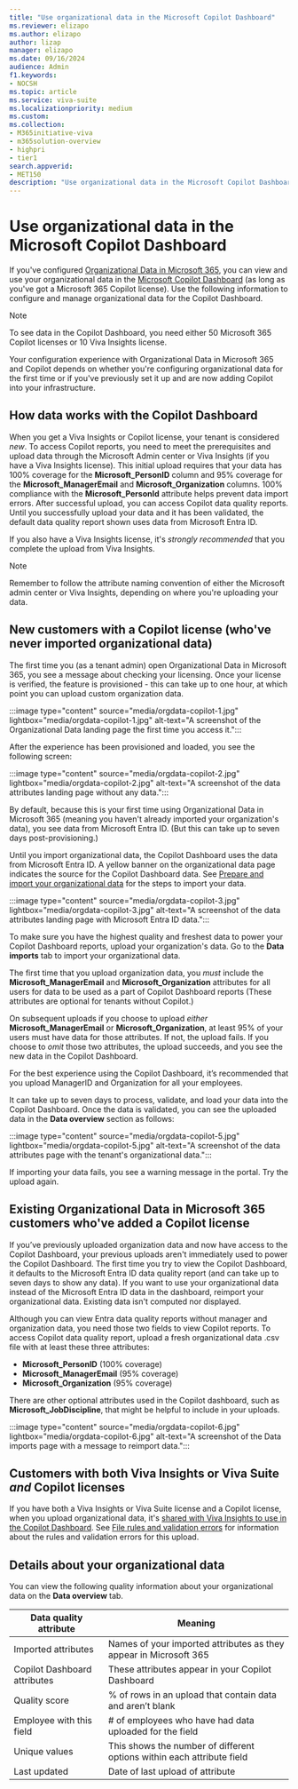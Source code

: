 ```yaml
---
title: "Use organizational data in the Microsoft Copilot Dashboard"
ms.reviewer: elizapo
ms.author: elizapo
author: lizap
manager: elizapo
ms.date: 09/16/2024
audience: Admin
f1.keywords:
- NOCSH
ms.topic: article
ms.service: viva-suite
ms.localizationpriority: medium
ms.custom:
ms.collection:  
- M365initiative-viva
- m365solution-overview
- highpri
- tier1
search.appverid:
- MET150
description: "Use organizational data in the Microsoft Copilot Dashboard"
---
```

# Use organizational data in the Microsoft Copilot Dashboard

If you've configured [Organizational Data in Microsoft 365](organizational-data.md), you can view and use your organizational data in the [Microsoft Copilot Dashboard](insights/org-team-insights/delegate-access.md) (as long as you've got a Microsoft 365 Copilot license). Use the following information to configure and manage organizational data for the Copilot Dashboard.

> [!NOTE]
> To see data in the Copilot Dashboard, you need either 50 Microsoft 365 Copilot licenses or 10 Viva Insights license.

Your configuration experience with Organizational Data in Microsoft 365 and Copilot depends on whether you're configuring organizational data for the first time or if you've previously set it up and are now adding Copilot into your infrastructure.

## How data works with the Copilot Dashboard
When you get a Viva Insights or Copilot license, your tenant is considered *new*. To access Copilot reports, you need to meet the prerequisites and upload data  through the Microsoft Admin center or Viva Insights (if you have a Viva Insights license). This initial upload requires that your data has 100% coverage for the **Microsoft_PersonID** column and 95% coverage for the **Microsoft_ManagerEmail** and **Microsoft_Organization** columns. 100% compliance with the **Microsoft_PersonId** attribute helps prevent data import errors. After successful upload, you can access Copilot data quality reports. Until you successfully upload your data and it has been validated, the default data quality report shown uses data from Microsoft Entra ID.  

If you also have a Viva Insights license, it's *strongly recommended* that you complete the upload from Viva Insights. 

>[!NOTE]
> Remember to follow the attribute naming convention of either the Microsoft admin center or Viva Insights, depending on where you're uploading your data.


## New customers with a Copilot license (who've never imported organizational data)

The first time you (as a tenant admin) open Organizational Data in Microsoft 365, you see a message about checking your licensing. Once your license is verified, the feature is provisioned - this can take up to one hour, at which point you can upload custom organization data.

:::image type="content" source="media/orgdata-copilot-1.jpg" lightbox="media/orgdata-copilot-1.jpg" alt-text="A screenshot of the Organizational Data landing page the first time you access it.":::

After the experience has been provisioned and loaded, you see the following screen: 

:::image type="content" source="media/orgdata-copilot-2.jpg" lightbox="media/orgdata-copilot-2.jpg" alt-text="A screenshot of the data attributes landing page without any data.":::

By default, because this is your first time using Organizational Data in Microsoft 365 (meaning you haven't already imported your organization's data), you see data from Microsoft Entra ID. (But this can take up to seven days post-provisioning.)

Until you import organizational data, the Copilot Dashboard uses the data from Microsoft Entra ID. A yellow banner on the organizational data page indicates the source for the Copilot Dashboard data. See [Prepare and import your organizational data](organizational-data.md#prepare-and-import-your-organizational-data) for the steps to import your data.

:::image type="content" source="media/orgdata-copilot-3.jpg" lightbox="media/orgdata-copilot-3.jpg" alt-text="A screenshot of the data attributes landing page with Microsoft Entra ID data.":::

To make sure you have the highest quality and freshest data to power your Copilot Dashboard reports, upload your organization's data. Go to the **Data imports** tab to import your organizational data.

The first time that you upload organization data, you *must* include the **Microsoft_ManagerEmail** and **Microsoft_Organization** attributes for all users for data to be used as a part of Copilot Dashboard reports (These attributes are optional for tenants without Copilot.) 

On subsequent uploads if you choose to upload *either* **Microsoft_ManagerEmail** or **Microsoft_Organization**, at least 95% of your users must have data for those attributes. If not, the upload fails. If you choose to *omit* those two attributes, the upload succeeds, and you see the new data in the Copilot Dashboard. 

For the best experience using the Copilot Dashboard, it’s recommended that you upload ManagerID and Organization for all your employees. 

It can take up to seven days to process, validate, and load your data into the Copilot Dashboard. Once the data is validated, you can see the uploaded data in the **Data overview** section as follows:  

:::image type="content" source="media/orgdata-copilot-5.jpg" lightbox="media/orgdata-copilot-5.jpg" alt-text="A screenshot of the data attributes page with the tenant's organizational data.":::


If importing your data fails, you see a warning message in the portal. Try the upload again.

## Existing Organizational Data in Microsoft 365 customers who've added a Copilot license
If you’ve previously uploaded organization data and now have access to the Copilot Dashboard, your previous uploads aren't immediately used to power the Copilot Dashboard. The first time you try to view the Copilot Dashboard, it defaults to the Microsoft Entra ID data quality report (and can take up to seven days to show any data). If you want to use your organizational data instead of the Microsoft Entra ID data in the dashboard, reimport your organizational data. Existing data isn't computed nor displayed.

Although you can view Entra data quality reports without manager and organization data, you need those two fields to view Copilot reports. To access Copilot data quality report, upload a fresh organizational data .csv file with at least these three attributes:
- **Microsoft_PersonID** (100% coverage)
- **Microsoft_ManagerEmail** (95% coverage)
- **Microsoft_Organization** (95% coverage)

There are other optional attributes used in the Copilot dashboard, such as **Microsoft_JobDiscipline**, that might be helpful to include in your uploads. 


:::image type="content" source="media/orgdata-copilot-6.jpg" lightbox="media/orgdata-copilot-6.jpg" alt-text="A screenshot of the Data imports page with a message to reimport data.":::

## Customers with both Viva Insights or Viva Suite *and* Copilot licenses  

If you have both a Viva Insights or Viva Suite license and a Copilot license, when you upload organizational data, it's [shared with Viva Insights to use in the Copilot Dashboard](insights/org-team-insights/copilot-dashboard.md). See [File rules and validation errors](insights/advanced/admin/rules-validation-errors.md) for information about the rules and validation errors for this upload.

## Details about your organizational data

You can view the following quality information about your organizational data on the **Data overview** tab. 

|Data quality attribute|Meaning|
|-|-|
|Imported attributes|Names of your imported attributes as they appear in Microsoft 365| 
|Copilot Dashboard attributes|These attributes appear in your Copilot Dashboard| 
|Quality score|% of rows in an upload that contain data and aren’t blank| 
|Employee with this field|# of employees who have had data uploaded for the field|  
|Unique values|This shows the number of different options within each attribute field| 
|Last updated|Date of last upload of attribute| 

